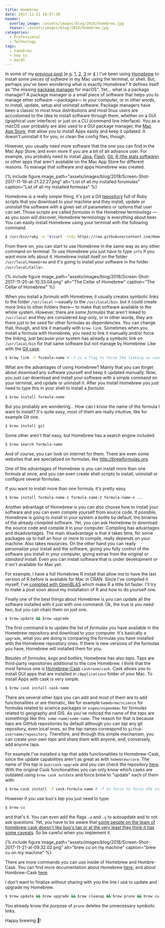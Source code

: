 ```yaml
---
title: Homebrew
date: 2017-11-21 18:57:30
header:
  overlay_image: /assets/images/blog/2018/homebrew.jpg
  teaser: /assets/images/blog/2018/homebrew.jpg
categories:
  - Professional
  - Technology
tags:
  - homebrew
  - how to
  - macOS
---
```

In some of my [previous post](https://www.google.com/search?newwindow=1&source=hp&ei=0I0SWunYHYzfwQLtsILIAg&q=site%3Aluisspuerto.net+homebrew&oq=site%3Aluisspuerto.net+homebrew&gs_l=psy-ab.3...1475.7353.0.7624.31.26.0.0.0.0.231.2445.6j13j1.20.0....0...1.1.64.psy-ab..11.3.421.0..0j46j35i39k1j0i46k1j0i20i263k1j0i10k1.0.iYax6bPPbHc) [e.g. [1](https://luisspuerto.net/blog/2017/10/19/trash-instead-of-rm/), [2](https://luisspuerto.net/blog/2017/11/04/installing-pgp-signing-for-git-on-macos/), [3](https://luisspuerto.net/blog/2017/11/05/set-rstudio-with-homebrews-git/) or [4](https://luisspuerto.net/blog/2017/11/10/media-buttons-behavior-changed-high-sierra/) ] I've been using [Homebrew](https://brew.sh) to install some _pieces of software_ in my Mac using the terminal, or shell. But, perhaps you've been wondering what is exactly Homebrew? It defines itself as "the missing [package manager](https://en.wikipedia.org/wiki/Package_manager) for macOS". Yet… what is a package manager? A package manager is a small piece of software that helps you to manage other software —packages— in your computer, or in other words, to install, update, setup and uninstall software. Package managers have been a classic in most linux distributions and most linux users are accustomed to the idea to install software through them, whether on a GUI (graphical user interface) or just on a CLI (command line interface). You as a macOS user probably are also used to a GUI package manager, the [Mac App Store](https://en.wikipedia.org/wiki/Mac_App_Store), that allow you to install Apps easily and keep it updated. It doesn't uninstall it for you, or clean the config files, though.

However, you usually need more software that the one you can find in the Mac App Store, and even more if you are a bit of an advance user. For example, you probably need to install [Java](https://en.wikipedia.org/wiki/Java_(programming_language)), [Flash](https://en.wikipedia.org/wiki/Adobe_Flash_Player), [Git](https://en.wikipedia.org/wiki/Git), [R (the stats software)](https://en.wikipedia.org/wiki/R_(programming_language)) or other apps that aren't available on the Mac App Store for different reasons. To manage that software and apps Homebrew was created.

{% include figure image_path="assets/images/blog/2018/Screen-Shot-2017-11-19-at-21.22.27.png" alt="List of all my installed forumulas" caption="List of all my installed formulas" %}

Homebrew is a really simple thing, it's just a Git [repository](https://github.com/Homebrew/homebrew-core) full of Ruby scripts that you download to your machine and they install, update or uninstall the software with a given set of parameters or options that user can set. Those scripts are called _formulas_ in the Homebrew terminology —as you soon will discover, Homebrew terminology is everything about beer. You can easily install Homebrew using your terminal with the following command.

```sh
$ /usr/bin/ruby -e "$(curl -fsSL https://raw.githubusercontent.com/Homebrew/install/master/install)"
```

From there on, you can start to use Homebrew in the same way as any other command on terminal. To use Homebrew you just have to type `info` if you want more info about it. Homebrew install itself on the folder `/usr/local/Homebrew` and it's going to install your software in the folder `/usr/local/Cellar`.

{% include figure image_path="assets/images/blog/2018/Screen-Shot-2017-11-20-at-10.33.04.png" alt="The Cellar of Homebrew" caption="The Cellar of Homebrew" %}


When you install a _formula_ with Homebrew, it usually creates symbolic links to the folder `/usr/local` —usually to the `/usr/local/bin`. but it could create more links to other folders there— to make that software available to the whole system. However, there are some _formulas_ that aren't linked to `/usr/local` and they are considered _keg-only_, or in other words, they are there just to be used for other formulas as dependencies. You can change that, though, and link it manually with `brew link`. Sometimes when you install a formula with Homebrew, you need to link it manually and/or force the linking, just because your system has already a symbolic link on `/usr/local/bin` for that same software but not manage by Homebrew. Like with the [Git case](https://luisspuerto.net/blog/2017/11/05/set-rstudio-with-homebrews-git/).

```sh
$ brew link -f formula-name # -f is a flag to force the linking in case there were already a symbolic link on /usr/local/bin
```

What are the advantages of using Homebrew? Mainly that you can forget about download any software yourself and keep it updated manually. Now, you just can download and install your software with a simple command on your terminal, and update or uninstall it. After you install Homebrew you just need to type this in your shell to install a _formula_:

```sh
$ brew install formula-name
```

But you probably are wondering… How can I know the name of the formula I want to install? It's quite easy, most of them are really intuitive, like for example Git one.

```sh
$ brew install git
```

Some other aren't that easy, but Homebrew has a search engine included.

```sh
$ brew search formula-name
```

And of course, you can look on internet for them. There are even some websites that are specialized on formulas, like <http://brewformulas.org>.

One of the advantages of Homebrew is you can install more than one formula at once, and you can even create shell scripts to install, uninstall or configure several formulas.

If you want to install more than one formula, it's pretty easy.

```sh
$ brew install formula-name-1 formula-name-2 formula-name-n ...
```

Another advantage of Homebrew is you can also choose how to install your software and you can even compile yourself from source code. If possible, Homebrew is going to install in your system a _bottle_ by default, the binaries of the already compiled software. Yet, you can ask Homebrew to download the source code and compile it in your computer. Compiling has advantages and disadvantages. The main disadvantage is that it takes time, for some packages up to half an hour or more to compile, really depends on your machine. Also takes resources. On the other hand you can really personalize your install and the software, giving you fully control of the software you install in your computer, giving extras from the original or _standard_ install. Even you can install software that is under development or it isn't available for Mac yet.

For example, I have a full Homebrew R install that allow me to have the last version of R before is available for Mac in CRAN. Since I've compiled it myself, I've [compiled with OpenBLAS](https://www.r-bloggers.com/for-faster-r-use-openblas-instead-better-than-atlas-trivial-to-switch-to-on-ubuntu/) which make R a little bit faster. I'll try to make a post soon about my installation of R and how to do yourself one.

Finally one of the best things about Homebrew is you can update all the software installed with it just with one command. Ok, the true is you need two, but you can chain them on just one.

```sh
$ brew update && brew upgrade
```

The first command is to update the list of _formulas_ you have available in the Homebrew repository and download to your computer. It's basically a `upgrade`, what you are doing is comparing the formulas you have installed with the Homebrew repository ones. If there is new versions of the formulas you have, Homebrew will installed them for you.

Besides of _formulas_, _kegs_ and _bottles_, Homebrew has also _taps_. Taps are third-party repositories additional to the core Homebrew. I think that the most famous one is [Homebrew-Cask](https://caskroom.github.io) `caskroom/cask`. Cask allows you to install GUI apps that are installed in `/Applications` folder of your Mac. To install Apps with cask is very simple.

```sh
$ brew cask install cask-name
```

There are several other _taps_ you can add and most of them are to add functionalities or are thematic, like for example `homebrew/science` for formulas related to science packages or `osgeo/osgeo4mac` for formulas related to geography and GIS. As you've noticed the name of the _taps_ are somethings like this: `some-name/some-name`. The reason for that is because _taps_ are GitHub repositories by default although you can _tap_ any git repository, even local ones, so the _tap_ names correspond to `github-username/repository`. Therefore, and through this simple mechanism, you can create your own _taps_ and share them with anyone, and, conversely, add anyone taps.

For example I've installed a _tap_ that adds functionalities to Homebrew-Cask, since the update capabilities aren't as great as with `homebrew/core`. The name of this _tap_ is `buo/cask-upgrade` and you can check the repository [here](https://github.com/buo/homebrew-cask-upgrade). With the original Cask functionalities you can only know which casks are outdated using `brew cask outdate` and force brew to "update" each of them with:

```sh
$ brew cask install -f cask-formula-name # -f to force to force the install of the new version
```

However if you use buo's _tap_ you just need to type:

```sh
$ brew cu
```

and that's it. You can even add the flags `-a` and `-y` to autoupdate and to not ask questions. Yet, you have to be aware that [some people on the team of homebrew cask doesn't like buo's tap or at the very least they think it has some caveats](https://github.com/caskroom/homebrew-cask/issues/29301). So be careful when you implement it.

{% include figure image_path="assets/images/blog/2018/Screen-Shot-2017-11-21-at-09.32.02.png" alt="brew cu on my machine" caption="brew cu on my machine" %}

There are more commands you can use inside of Homebrew and Hombre-Cask. You can find more documentation about Homebrew [here](https://docs.brew.sh), and about Hombrew-Cask [here](https://github.com/caskroom/homebrew-cask#learn-more).

I don't want to finalize without sharing with you the line I use to update and upgrade my Homebrew.

```sh
$ brew update && brew upgrade && brew cleanup && brew prune && brew cu -ay && brew cask cleanup
```

You already know the purpose of `prune` deletes the unnecessary symbolic links.

Happy brewing :beers:!
